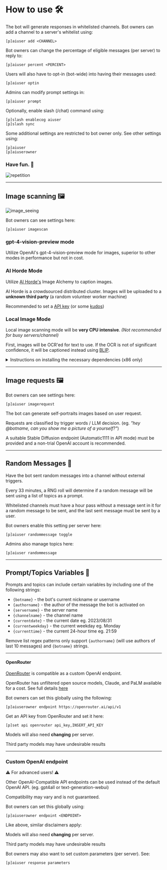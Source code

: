# How to use 🛠️

The bot will generate responses in whitelisted channels. Bot owners can add a channel to a server's whitelist using:
```
[p]aiuser add <CHANNEL>
```

Bot owners can change the percentage of eligible messages (per server) to reply to:
```
[p]aiuser percent <PERCENT>
```

Users will also have to opt-in (bot-wide) into having their messages used:
```
[p]aiuser optin
```

Admins can modify prompt settings in:
```
[p]aiuser prompt
```

Optionally, enable slash (/chat) command using:
```
[p]slash enablecog aiuser
[p]slash sync
```

Some additional settings are restricted to bot owner only.
See other settings using:
```
[p]aiuser
[p]aiuserowner
```

### Have fun. 🎉
![repetition](https://user-images.githubusercontent.com/46238123/227853613-1a524915-ed46-45f7-a154-94e90daf0cd7.jpg)

---

## Image scanning 🖼️

![image_seeing](https://github.com/zhaobenny/bz-cogs/assets/46238123/8b0019f3-8b38-4578-b511-a350e10fce2d)


Bot owners can see settings here:
```
[p]aiuser imagescan
```

### gpt-4-vision-preview mode

Utilize OpenAI's gpt-4-vision-preview mode for images, superior to other modes in performance but not in cost.

### AI Horde Mode
Utilize [AI Horde's](https://stablehorde.net/) Image Alchemy to caption images.

AI Horde is a crowdsourced distributed cluster. Images will be uploaded to a **unknown third party** (a random volunteer worker machine)

Recommended to set a [API key](https://stablehorde.net/register) (or some [kudos](https://dbzer0.com/blog/the-kudos-based-economy-for-the-koboldai-horde/))


### Local Image Mode

Local image scanning mode will be **very CPU intensive**. *(Not recommended for busy servers/channel)*

First, images will be OCR'ed for text to use. If the OCR is not of significant confidence, it will be captioned instead using [BLIP](https://huggingface.co/Salesforce/blip-image-captioning-base).

<details>
  <summary>Instructions on installing the necessary dependencies (x86 only) </summary>

  #### 1. Install Python Dependencies

  ```
  source ~/redenv/bin/activate # or however you activate your virtual environment in your OS
  pip install -U pytesseract transformers[torch]
  ```

  #### 2. Install Tessaract OCR

  See [here](https://tesseract-ocr.github.io/tessdoc/Installation.html) for instructions on installing TessaractOCR, or alternatively just use the phasecorex/red-discordbot:full image.


  First time scans will require some time to download processing models (~1gb)

</details>

---
## Image requests 🖼️

Bot owners can see settings here:
```
[p]aiuser imagerequest
```

The bot can generate self-portraits images based on user request.

Requests are classified by trigger words / LLM decision. (eg. *"hey @botname, can you show me a picture of a yourself?"*)

A suitable Stable Diffusion endpoint (Automatic1111 in API mode) must be provided and a non-trial OpenAI account is recommended.

---

## Random Messages 🎲

Have the bot sent random messages into a channel without external triggers.

Every 33 minutes, a RNG roll will determine if a random message will be sent using a list of topics as a prompt.

Whitelisted channels must have a hour pass without a message sent in it for a random message to be sent, and the last sent message must be sent by a user.

Bot owners enable this setting per server here:
```
[p]aiuser randommessage toggle
```

Admins also manage topics here:
```
[p]aiuser randommessage
```
---

## Prompt/Topics Variables  📝

Prompts and topics can include certain variables by including one of the following strings:

- `{botname}` - the bot's current nickname or username
- `{authorname}` - the author of the message the bot is activated on
- `{servername}` - the server name
- `{channelname}` - the channel name
- `{currentdate}` - the current date eg. 2023/08/31
- `{currentweekday}` - the current weekday eg. Monday
- `{currenttime}` - the current 24-hour time eg. 21:59

Remove list regex patterns only support `{authorname}` (will use authors of last 10 messages) and `{botname}` strings.

---

#### OpenRouter

[OpenRouter](https://openrouter.ai) is compatible as a custom OpenAI endpoint.

OpenRouter has unfiltered open source models, Claude, and PaLM available for a cost.
See full details [here](https://openrouter.ai/docs#models)

Bot owners can set this globally using the following:
```
[p]aiuserowner endpoint https://openrouter.ai/api/v1
```

Get an API key from OpenRouter and set it here:
```
[p]set api openrouter api_key,INSERT_API_KEY
```


Models will also need **changing** per server.

Third party models may have undesirable results

---

### Custom OpenAI endpoint

⚠️ For advanced users! ⚠️

Other OpenAI-Compatible API endpoints can be used instead of the default OpenAI API. (eg. gpt4all or text-generation-webui)

Compatibility may vary and is not guaranteed.

Bot owners can set this globally using:
```
[p]aiuserowner endpoint <ENDPOINT>
```

Like above, similar disclaimers apply:

Models will also need **changing** per server.

Third party models may have undesirable results

Bot owners may also want to set custom parameters (per server). See:
```
[p]aiuser response parameters
```

